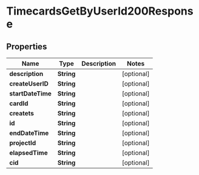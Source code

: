 

# TimecardsGetByUserId200Response


## Properties

| Name | Type | Description | Notes |
|------------ | ------------- | ------------- | -------------|
|**description** | **String** |  |  [optional] |
|**createUserID** | **String** |  |  [optional] |
|**startDateTime** | **String** |  |  [optional] |
|**cardId** | **String** |  |  [optional] |
|**createts** | **String** |  |  [optional] |
|**id** | **String** |  |  [optional] |
|**endDateTime** | **String** |  |  [optional] |
|**projectId** | **String** |  |  [optional] |
|**elapsedTime** | **String** |  |  [optional] |
|**cid** | **String** |  |  [optional] |



